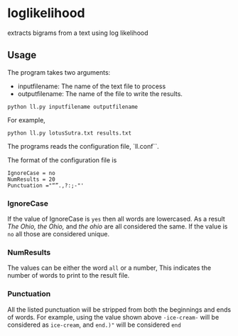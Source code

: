 # loglikelihood
extracts bigrams from a text using log likelihood

## Usage

The program takes two arguments:

* inputfilename: The name of the text file to process
* outputfilename: The name of the file to write the results. 

```
python ll.py inputfilename outputfilename
```

For example, 

```
python ll.py lotusSutra.txt results.txt
```

The programs reads the configuration file, `ll.conf``.

The format of the configuration file is 

```
IgnoreCase = no
NumResults = 20
Punctuation ="“”.,?:;-"'
```

### IgnoreCase
If the value of IgnoreCase is `yes` then all words are lowercased. As a result *The Ohio, the Ohio,* and *the ohio* are all considered the same. If the value is `no` all those are considered unique.

### NumResults

The values can be either the word `all` or a number, This indicates the number of words to print to the result file.

### Punctuation
All the listed punctuation will be stripped from both the beginnings and ends of words. For example, using the value shown above `-ice-cream-` will be considered as `ice-cream`, and `end.)"` will be considered `end`